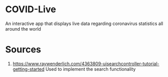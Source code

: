 # COVID-Live
An interactive app that displays live data regarding coronavirus statistics all around the world


# Sources
1. https://www.raywenderlich.com/4363809-uisearchcontroller-tutorial-getting-started
   Used to implement the search functionality
